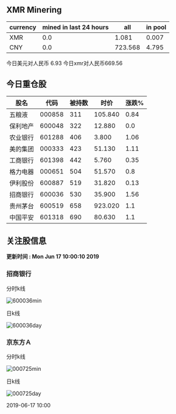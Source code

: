 ## XMR Minering

|currency|mined in last 24 hours|all|in pool|
|---|---|---|---|
|XMR|0.0|1.081|0.007|
|CNY|0.0|723.568|4.795|

今日美元对人民币 6.93	今日xmr对人民币669.56


## 今日重仓股 

|股名|代码|被持数|时价|涨跌%|
|---|---|---|---|---|
|五粮液|000858|311|105.840|0.84|
|保利地产|600048|322|12.880|0.0|
|农业银行|601288|406|3.800|1.06|
|美的集团|000333|423|51.130|1.11|
|工商银行|601398|442|5.760|0.35|
|格力电器|000651|504|51.570|0.8|
|伊利股份|600887|519|31.820|0.13|
|招商银行|600036|530|35.900|1.56|
|贵州茅台|600519|658|923.020|1.1|
|中国平安|601318|690|80.630|1.1|

## 关注股信息
**更新时间 : Mon Jun 17 10:00:10 2019**
### 招商银行 
分时k线

![600036min](http://image.sinajs.cn/newchart/min/n/sh600036.gif)

日k线

![600036day](http://image.sinajs.cn/newchart/daily/n/sh600036.gif)

### 京东方Ａ 
分时k线

![000725min](http://image.sinajs.cn/newchart/min/n/sz000725.gif)

日k线

![000725day](http://image.sinajs.cn/newchart/daily/n/sz000725.gif)

2019-06-17 10:00